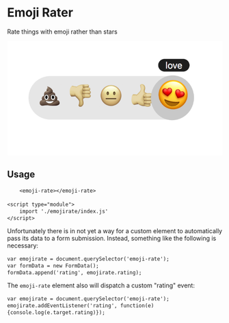 # Emoji Rater

Rate things with emoji rather than stars 

![screenshot showing the emojirate component](./emojirate.png)

## Usage
```
	<emoji-rate></emoji-rate>

<script type="module">
	import './emojirate/index.js'
</script>
```

Unfortunately there is in not yet a way for a custom element to automatically pass its data to a form submission. Instead, something like the following is necessary:

```
var emojirate = document.querySelector('emoji-rate');
var formData = new FormData();
formData.append('rating', emojirate.rating);
```

The `emoji-rate` element also will dispatch a custom "rating" event: 

```
var emojirate = document.querySelector('emoji-rate');
emojirate.addEventListener('rating', function(e) {console.log(e.target.rating)});
```
